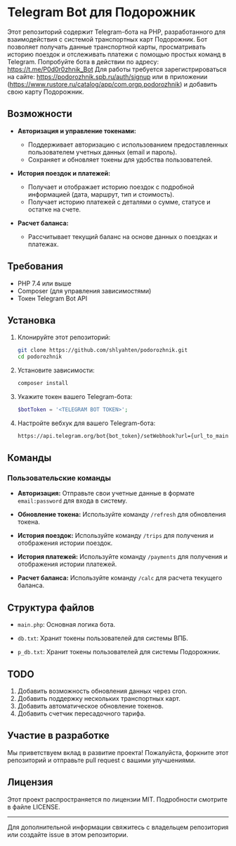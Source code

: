 # Telegram Bot для Подорожник

Этот репозиторий содержит Telegram-бота на PHP, разработанного для взаимодействия с системой транспортных карт Подорожник. Бот позволяет получать данные транспортной карты, просматривать историю поездок и отслеживать платежи с помощью простых команд в Telegram. Попробуйте бота в действии по адресу: https://t.me/P0d0r0zhnik_Bot
Для работы требуется зарегистрироваться на сайте: https://podorozhnik.spb.ru/auth/signup или в приложении (https://www.rustore.ru/catalog/app/com.orgp.podorozhnik) и добавить свою карту Подорожник.

## Возможности

- **Авторизация и управление токенами:**

  - Поддерживает авторизацию с использованием предоставленных пользователем учетных данных (email и пароль).
  - Сохраняет и обновляет токены для удобства пользователей.

- **История поездок и платежей:**

  - Получает и отображает историю поездок с подробной информацией (дата, маршрут, тип и стоимость).
  - Получает историю платежей с деталями о сумме, статусе и остатке на счете.

- **Расчет баланса:**

  - Рассчитывает текущий баланс на основе данных о поездках и платежах.

## Требования

- PHP 7.4 или выше
- Composer (для управления зависимостями)
- Токен Telegram Bot API

## Установка

1. Клонируйте этот репозиторий:

   ```bash
   git clone https://github.com/shlyahten/podorozhnik.git
   cd podorozhnik
   ```

2. Установите зависимости:

   ```bash
   composer install
   ```

3. Укажите токен вашего Telegram-бота:

   ```php
   $botToken = '<TELEGRAM BOT TOKEN>';
   ```

4. Настройте вебхук для вашего Telegram-бота:
   ```bash
   https://api.telegram.org/bot{bot_token}/setWebhook?url={url_to_main.php}
   ```

## Команды

### Пользовательские команды

- **Авторизация:**
  Отправьте свои учетные данные в формате `email:password` для входа в систему.

- **Обновление токена:**
  Используйте команду `/refresh` для обновления токена.

- **История поездок:**
  Используйте команду `/trips` для получения и отображения истории поездок.

- **История платежей:**
  Используйте команду `/payments` для получения и отображения истории платежей.

- **Расчет баланса:**
  Используйте команду `/calc` для расчета текущего баланса.

## Структура файлов

- `main.php`: Основная логика бота.

- `db.txt`: Хранит токены пользователей для системы ВПБ.

- `p_db.txt`: Хранит токены пользователей для системы Подорожник.

## TODO

1. Добавить возможность обновления данных через cron.
2. Добавить поддержку нескольких транспортных карт.
3. Добавить автоматическое обновление токенов.
4. Добавить счетчик пересадочного тарифа.

## Участие в разработке

Мы приветствуем вклад в развитие проекта! Пожалуйста, форкните этот репозиторий и отправьте pull request с вашими улучшениями.

## Лицензия

Этот проект распространяется по лицензии MIT. Подробности смотрите в файле LICENSE.

---

Для дополнительной информации свяжитесь с владельцем репозитория или создайте issue в этом репозитории.

